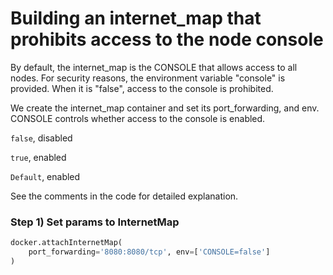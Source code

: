 # Building an internet_map that prohibits access to the node console

By default, the  internet_map is the CONSOLE that allows access to all nodes. 
For security reasons, the environment variable "console" is provided. When it is "false", access to the console is prohibited.

We create the internet_map container and set its port_forwarding, and env.
CONSOLE controls whether access to the console is enabled.

`false`, disabled

`true`, enabled

`Default`, enabled

See the comments in the code for detailed explanation.

### Step 1) Set params to InternetMap

```python
docker.attachInternetMap(
    port_forwarding='8080:8080/tcp', env=['CONSOLE=false']
)
```
